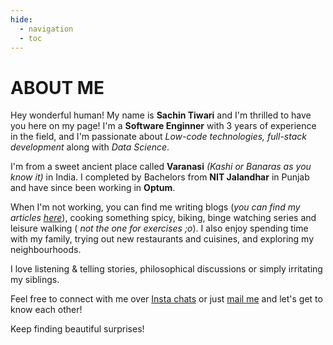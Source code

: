 ```yaml
---
hide:
  - navigation
  - toc
---
```


# ABOUT ME

Hey wonderful human! My name is **Sachin Tiwari** and I'm thrilled to have you here on my page! I'm a **Software Enginner** with 3 years of experience in the field, and I'm passionate about _Low-code technologies, full-stack development_ along with _Data Science_.

I'm from a sweet ancient place called **Varanasi** _(Kashi or Banaras as you know it)_ in India. I completed by Bachelors from **NIT Jalandhar** in Punjab and have since been working in **Optum**.

When I'm not working, you can find me writing blogs (_you can find my articles [here](https://medium.com/@sachintiwari2)_), cooking something spicy, biking, binge watching series and leisure walking ( _not the one for exercises ;o_). I also enjoy spending time with my family, trying out new restaurants and cuisines, and exploring my neighbourhoods.

I love listening & telling stories, philosophical discussions or simply irritating my siblings.

Feel free to connect with me over [Insta chats](https://www.instagram.com/classicaldobby) or just [mail me](mailto:sachintiwari2058@gmail.com) and let's get to know each other!

Keep finding beautiful surprises!
